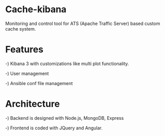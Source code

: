 # Cache-kibana

Monitoring and control tool for ATS (Apache Traffic Server) based custom cache system.
 
# Features

-) Kibana 3 with customizations like multi plot functionality.

-) User management

-) Ansible conf file management 


# Architecture

-) Backend is designed with Node.js, MongoDB, Express

-) Frontend is coded with JQuery and Angular.